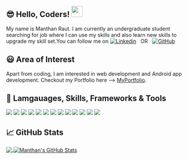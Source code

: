<!-- More info, tips and tricks for making GitHub Profile README can be found in my article at https://towardsdatascience.com/build-a-stunning-readme-for-your-github-profile-9b80434fe5d7 -->
<!--
[![Header](https://raw.githubusercontent.com/MartinHeinz/MartinHeinz/master/readme_header.png "Header")](https://martinheinz.dev/)
-->
## &#x1F60E; Hello, Coders! <img src="https://github.com/manthanraut/profile/blob/master/wave.gif" width="30px">

My name is Manthan Raut. I am currently an undergraduate student searching for job where I can use my skills and also learn new skills to upgrade my skill set.You can follow me on [![Linkedin](https://img.shields.io/badge/LinkedIn-0077B5?style=for-the-badge&logo=linkedin&logoColor=white)](https://www.linkedin.com/in/manthan-raut-130a09185/) &nbsp; OR &nbsp; [![GitHub](https://img.shields.io/badge/GitHub-100000?style=for-the-badge&logo=github&logoColor=white)](https://github.com/manthanraut)

## &#x1F603; Area of Interest

Apart from coding, I am interested in web development and Android app development. Checkout my Portfolio here --> [MyPortfolio](https://myportfolio-16.herokuapp.com/).

## 🔧 Lamgauages, Skills, Frameworks & Tools
![](https://img.shields.io/badge/Python-3776AB?style=for-the-badge&logo=python&logoColor=white)
![](https://img.shields.io/badge/HTML-239120?style=for-the-badge&logo=html5&logoColor=white)
![](https://img.shields.io/badge/CSS-239120?&style=for-the-badge&logo=css3&logoColor=white)
![](https://img.shields.io/badge/JavaScript-323330?style=for-the-badge&logo=javascript&logoColor=F7DF1E)
![](https://img.shields.io/badge/Java-ED8B00?style=for-the-badge&logo=java&logoColor=white)
![](https://img.shields.io/badge/PHP-777BB4?style=for-the-badge&logo=php&logoColor=white)
![](https://img.shields.io/badge/React-20232A?style=for-the-badge&logo=react&logoColor=61DAFB)
![](https://img.shields.io/badge/Bootstrap-563D7C?style=for-the-badge&logo=bootstrap&logoColor=white)
![](https://img.shields.io/badge/Django-092E20?style=for-the-badge&logo=django&logoColor=white)
![](https://img.shields.io/badge/MySQL-00000F?style=for-the-badge&logo=mysql&logoColor=white)
![](https://img.shields.io/badge/Microsoft_Office-D83B01?style=for-the-badge&logo=microsoft-office&logoColor=white)
![](https://img.shields.io/badge/Visual_Studio_Code-0078D4?style=for-the-badge&logo=visual%20studio%20code&logoColor=white)
![](https://img.shields.io/badge/Android-3DDC84?style=for-the-badge&logo=android&logoColor=white)

## &#x1f4c8; GitHub Stats

<a href="https://github.com/manthanraut">
  <img align="center" src="https://github-readme-stats.vercel.app/api/top-langs/?username=manthanraut&layout=compact" />
</a>
<a href="https://github.com/manthanraut">
  <img align="center" src="https://github-readme-stats.vercel.app/api?username=manthanraut&show_icons=true&theme=radical" alt="Manthan's GitHub Stats" />
</a>

<!-- links to social media icons -->

<!-- icons with padding -->

[1.1]: http://i.imgur.com/tXSoThF.png (twitter icon with padding)
[2.1]: http://i.imgur.com/0o48UoR.png (github icon with padding)

<!-- icons without padding -->

[1.2]: http://i.imgur.com/wWzX9uB.png (twitter icon without padding)
[2.2]: http://i.imgur.com/9I6NRUm.png (github icon without padding)
[3.2]: https://github.com/manthanraut/profile/blob/master/linkedin-3-16.png (LinkedIn icon without padding)


<!-- links to your social media accounts -->

[2]: https://github.com/manthanraut
[3]: https://www.linkedin.com/in/manthan-raut-130a09185/


<!-- Resources -->
<!-- Icons: https://simpleicons.org/ -->
<!-- GitHub Stats: https://github.com/anuraghazra/github-readme-stats -->
<!-- Emojis: https://emojipedia.org/emoji/ -->
<!-- HTML Emojis: https://www.fileformat.info/index.htm -->
<!-- Shields: https://shields.io/ -->
<!-- Awesome GitHub Profile README: https://github.com/abhisheknaiidu/awesome-github-profile-readme -->
